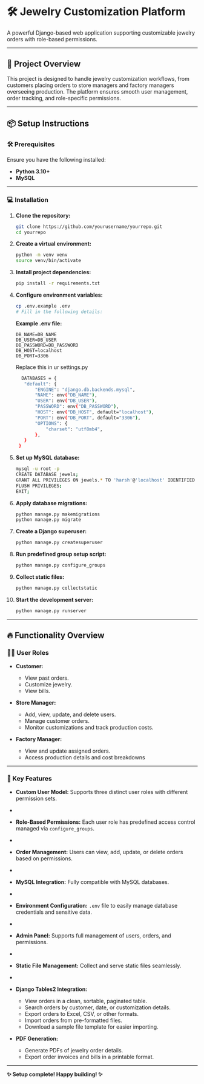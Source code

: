 # 🛠️ Jewelry Customization Platform

A powerful Django-based web application supporting customizable jewelry orders with role-based permissions.

---

## 🚀 Project Overview

This project is designed to handle jewelry customization workflows,
from customers placing orders to store managers and factory managers overseeing production.
The platform ensures smooth user management, order tracking, and role-specific permissions.

---

## 📦 Setup Instructions

### 🛠️ Prerequisites

Ensure you have the following installed:

- **Python 3.10+**
- **MySQL**

---

### 💻 Installation

1. **Clone the repository:**

   ```bash
   git clone https://github.com/yourusername/yourrepo.git
   cd yourrepo
   ```

2. **Create a virtual environment:**

   ```bash
   python -m venv venv
   source venv/bin/activate
   ```

3. **Install project dependencies:**

   ```bash
   pip install -r requirements.txt
   ```

4. **Configure environment variables:**

   ```bash
   cp .env.example .env
   # Fill in the following details:
   ```

   **Example .env file:**

   ```env
   DB_NAME=DB_NAME
   DB_USER=DB_USER
   DB_PASSWORD=DB_PASSWORD
   DB_HOST=localhost
   DB_PORT=3306
   ```

   Replace this in ur settings.py 
   ```bash
     DATABASES = {
      "default": {
          "ENGINE": "django.db.backends.mysql",
          "NAME": env("DB_NAME"),
          "USER": env("DB_USER"),
          "PASSWORD": env("DB_PASSWORD"),
          "HOST": env("DB_HOST", default="localhost"),
          "PORT": env("DB_PORT", default="3306"),
          "OPTIONS": {
              "charset": "utf8mb4",
          },
      }
    }
   ```

5. **Set up MySQL database:**

   ```bash
   mysql -u root -p
   CREATE DATABASE jewels;
   GRANT ALL PRIVILEGES ON jewels.* TO 'harsh'@'localhost' IDENTIFIED BY 'harsh';
   FLUSH PRIVILEGES;
   EXIT;
   ```

6. **Apply database migrations:**

   ```bash
   python manage.py makemigrations
   python manage.py migrate
   ```

7. **Create a Django superuser:**

   ```bash
   python manage.py createsuperuser
   ```

8. **Run predefined group setup script:**

   ```bash
   python manage.py configure_groups
   ```

9. **Collect static files:**

   ```bash
   python manage.py collectstatic
   ```

10. **Start the development server:**

    ```bash
    python manage.py runserver
    ```

---

## 🔥 Functionality Overview

### 🧑‍💼 User Roles

- **Customer:**

  - View past orders.
  - Customize jewelry.
  - View bills.

- **Store Manager:**

  - Add, view, update, and delete users.
  - Manage customer orders.
  - Monitor customizations and track production costs.

- **Factory Manager:**

  - View and update assigned orders.
  - Access production details and cost breakdowns

---

### 📌 Key Features

- **Custom User Model:** Supports three distinct user roles with different permission sets.
- 
- **Role-Based Permissions:** Each user role has predefined access control managed via `configure_groups`.
- 
- **Order Management:** Users can view, add, update, or delete orders based on permissions.
- 
- **MySQL Integration:** Fully compatible with MySQL databases.
- 
- **Environment Configuration:** `.env` file to easily manage database credentials and sensitive data.
- 
- **Admin Panel:** Supports full management of users, orders, and permissions.
- 
- **Static File Management:** Collect and serve static files seamlessly.
- 
- **Django Tables2 Integration:**
  - View orders in a clean, sortable, paginated table.
  - Search orders by customer, date, or customization details.
  - Export orders to Excel, CSV, or other formats.
  - Import orders from pre-formatted files.
  - Download a sample file template for easier importing.

- **PDF Generation:**
  - Generate PDFs of jewelry order details.
  - Export order invoices and bills in a printable format.

---


**✨ Setup complete! Happy building! ✨**


